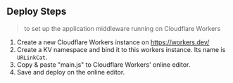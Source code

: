 ## Deploy Steps

> to set up the application middleware running on Cloudflare Workers

1. Create a new Cloudflare Workers instance on https://workers.dev/
2. Create a KV namespace and bind it to this workers instance. Its name is `URLinkCat`.
3. Copy & paste "main.js" to Cloudflare Workers' online editor.
4. Save and deploy on the online editor.
